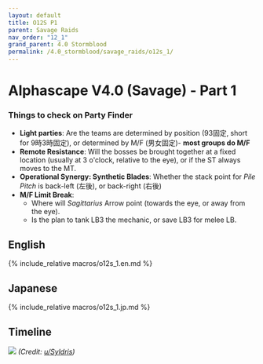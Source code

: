 ```yaml
---
layout: default
title: O12S P1
parent: Savage Raids
nav_order: "12_1"
grand_parent: 4.0 Stormblood
permalink: /4.0_stormblood/savage_raids/o12s_1/
---
```


# Alphascape V4.0 (Savage) - Part 1

### Things to check on Party Finder

- **Light parties**: Are the teams are determined by position (93固定, short for
  9時3時固定), or determined by M/F (男女固定)- **most groups do M/F**
- **Remote Resistance**: Will the bosses be brought together at a fixed
  location (usually at 3 o'clock, relative to the eye), or if the ST always
  moves to the MT.
- **Operational Synergy: Synthetic Blades**: Whether the stack point for *Pile
  Pitch* is back-left (左後), or back-right (右後)
- **M/F Limit Break**:
  - Where will *Sagittarius* Arrow point (towards the eye, or away from the
    eye).
  - Is the plan to tank LB3 the mechanic, or save LB3 for melee LB.

## English

{% include_relative macros/o12s_1.en.md %}

## Japanese

{% include_relative macros/o12s_1.jp.md %}

## Timeline

![](https://i.redd.it/ndbmfa6kgkp11.png)
*(Credit: [u/Syldris](https://www.reddit.com/r/ffxiv/comments/9kff83/alphascapesavage_rotation_and_timeline_images_list/))*

<script data-goatcounter="https://xivjpraids.goatcounter.com/count"
        async src="//gc.zgo.at/count.js"></script>

